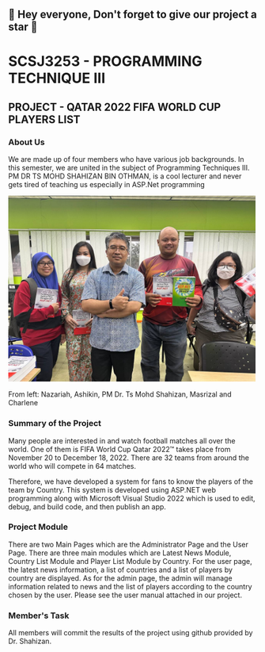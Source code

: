 ﻿## 👋 Hey everyone, Don't forget to give our project a star 👋

# SCSJ3253 - PROGRAMMING TECHNIQUE III
## PROJECT - QATAR 2022 FIFA WORLD CUP PLAYERS LIST

### About Us
We are made up of four members who have various job backgrounds. In this semester, we are united in the subject of Programming Techniques III. PM DR TS MOHD SHAHIZAN BIN OTHMAN, is a cool lecturer and never gets tired of teaching us especially in ASP.Net programming


[<img src="images/our_team.jpg" width="500"/>](images/our_team.png)


From left: Nazariah, Ashikin, PM Dr. Ts Mohd Shahizan, Masrizal and Charlene

### Summary of the Project
Many people are interested in and watch football matches all over the world. One of them is FIFA World Cup Qatar 2022™ takes place from November 20 to December 18, 2022. There are 32 teams from around the world who will compete in 64 matches.

Therefore, we have developed a system for fans to know the players of the team by Country. This system is developed using ASP.NET web programming along with Microsoft Visual Studio 2022 which is used to edit, debug, and build code, and then publish an app.


### Project Module

There are two Main Pages which are the Administrator Page and the User Page. There are three main modules which are Latest News Module, Country List Module and Player List Module by Country. For the user page, the latest news information, a list of countries and a list of players by country are displayed. As for the admin page, the admin will manage information related to news and the list of players according to the country chosen by the user. Please see the user manual attached in our project.

### Member's Task

All members will commit the results of the project using github provided by Dr. Shahizan.

